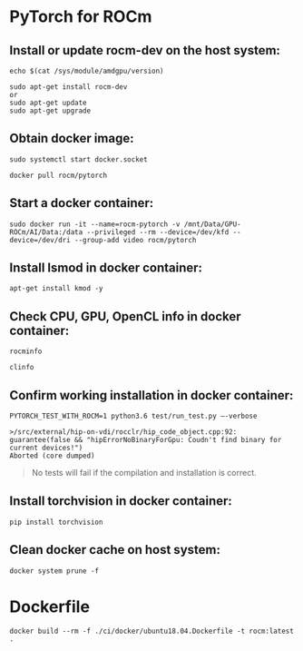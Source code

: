 # PyTorch for ROCm

## Install or update rocm-dev on the host system:

```
echo $(cat /sys/module/amdgpu/version)

sudo apt-get install rocm-dev
or
sudo apt-get update
sudo apt-get upgrade
```

## Obtain docker image:

```
sudo systemctl start docker.socket

docker pull rocm/pytorch

```

## Start a docker container:

```
sudo docker run -it --name=rocm-pytorch -v /mnt/Data/GPU-ROCm/AI/Data:/data --privileged --rm --device=/dev/kfd --device=/dev/dri --group-add video rocm/pytorch
```

## Install lsmod in docker container:

```
apt-get install kmod -y
```

## Check CPU, GPU, OpenCL info in docker container:

```
rocminfo

clinfo
```

## Confirm working installation in docker container:

```
PYTORCH_TEST_WITH_ROCM=1 python3.6 test/run_test.py –-verbose

>/src/external/hip-on-vdi/rocclr/hip_code_object.cpp:92: guarantee(false && "hipErrorNoBinaryForGpu: Coudn't find binary for current devices!")
Aborted (core dumped)
```

> No tests will fail if the compilation and installation is correct.


## Install torchvision in docker container:

```
pip install torchvision
```


## Clean docker cache on host system:

```
docker system prune -f
```

# Dockerfile

```
docker build --rm -f ./ci/docker/ubuntu18.04.Dockerfile -t rocm:latest .
```
